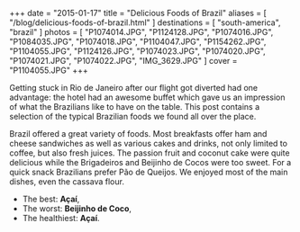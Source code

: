 +++
date    = "2015-01-17"
title   = "Delicious Foods of Brazil"
aliases = [ "/blog/delicious-foods-of-brazil.html" ]
destinations = [ "south-america", "brazil" ]
photos  = [
  "P1074014.JPG", "P1124128.JPG", "P1074016.JPG", "P1084035.JPG", "P1074018.JPG",
  "P1104047.JPG", "P1154262.JPG", "P1104055.JPG", "P1124126.JPG", "P1074023.JPG",
  "P1074020.JPG", "P1074021.JPG", "P1074022.JPG", "IMG_3629.JPG"
]
cover = "P1104055.JPG"
+++

Getting stuck in Rio de Janeiro after our flight got diverted had one advantage: the hotel had an awesome buffet which gave us an impression of what the Brazilians like to have on the table. This post contains a selection of the typical Brazilian foods we found all over the place.
<!--more-->
Brazil offered a great variety of foods. Most breakfasts offer ham and cheese sandwiches as well as various cakes and drinks, not only limited to coffee, but also fresh juices. The passion fruit and coconut cake were quite delicious while the Brigadeiros and Beijinho de Cocos were too sweet. For a quick snack Brazilians prefer Pão de Queijos. We enjoyed most of the main dishes, even the cassava flour.

* The best: **Açaí**,
* The worst: **Beijinho de Coco**,
* The healthiest: **Açaí**.